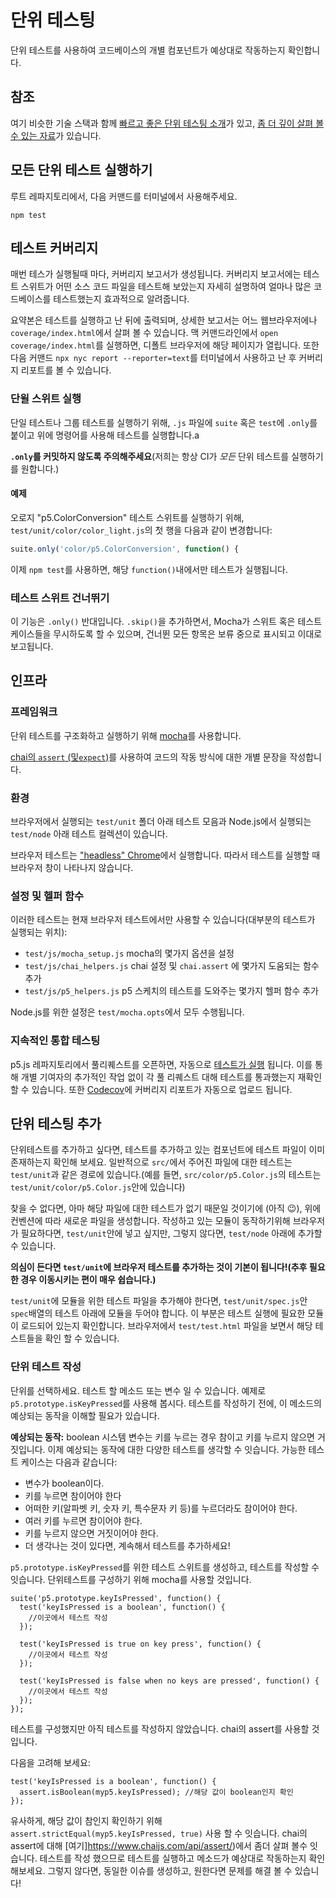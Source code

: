 # 단위 테스팅

단위 테스트를 사용하여 코드베이스의 개별 컴포넌트가 예상대로 작동하는지 확인합니다.

## 참조

여기 비슷한 기술 스택과 함께 [빠르고 좋은 단위 테스팅 소개](https://codeburst.io/javascript-unit-testing-using-mocha-and-chai-1d97d9f18e71)가 있고, [좀 더 깊이 살펴 볼수 있는 자료](https://blog.logrocket.com/a-quick-and-complete-guide-to-mocha-testing-d0e0ea09f09d)가 있습니다.

## 모든 단위 테스트 실행하기

루트 레파지토리에서, 다음 커맨드를 터미널에서 사용해주세요.

```shellsession
npm test
```

## 테스트 커버리지

매번 테스가 실행될때 마다, 커버리지 보고서가 생성됩니다. 커버리지 보고서에는 테스트 스위트가 어떤 소스 코드 파일을 테스트해 보았는지 자세히 설명하여 얼마나 많은 코드베이스를 테스트했는지 효과적으로 알려줍니다.

요약본은 테스트를 실행하고 난 뒤에 출력되며, 상세한 보고서는 어느 웹브라우저에나 `coverage/index.html`에서 살펴 볼 수 있습니다. 맥 커맨드라인에서 `open coverage/index.html`를 실행하면, 디폴트 브라우저에 해당 페이지가 열립니다. 또한 다음 커맨드 `npx nyc report --reporter=text`를 터미널에서 사용하고 난 후 커버리지 리포트를 볼 수 있습니다.

### 단윌 스위트 실행

단일 테스트나 그룹 테스트를 실행하기 위해, `.js` 파일에 `suite` 혹은 `test`에 `.only`를 붙이고 위에 명령어를 사용해 테스트를 실행합니다.a

**`.only`를 커밋하지 않도록 주의해주세요**(저희는 항상 CI가 _모든_ 단위 테스트를 실행하기를 원합니다.)

#### 예제

오로지 "p5.ColorConversion" 테스트 스위트를 실행하기 위해, `test/unit/color/color_light.js`의 첫 행을 다음과 같이 변경합니다:

```js
suite.only('color/p5.ColorConversion', function() {
```

이제 `npm test`를 사용하면, 해당 `function()`내에서만 테스트가 실행됩니다.

### 테스트 스위트 건너뛰기

이 기능은 `.only()` 반대입니다. `.skip()`을 추가하면서, Mocha가 스위트 혹은 테스트 케이스들을 무시하도록 할 수 있으며, 건너뛴 모든 항목은 보류 중으로 표시되고 이대로 보고됩니다.

## 인프라

### 프레임워크

단위 테스트를 구조화하고 실행하기 위해 [mocha](https://mochajs.org)를 사용합니다.

[chai의 `assert` (및`expect`)](https://www.chaijs.com/api/assert/)를 사용하여 코드의 작동 방식에 대한 개별 문장을 작성합니다.

### 환경

브라우저에서 실행되는 `test/unit` 폴더 아래 테스트 모음과 Node.js에서 실행되는 `test/node` 아래 테스트 컬렉션이 있습니다.

브라우저 테스트는 ["headless" Chrome](https://developers.google.com/web/updates/2017/06/headless-karma-mocha-chai)에서 실행합니다. 따라서 테스트를 실행할 때 브라우저 창이 나타나지 않습니다.

### 설정 및 헬퍼 함수

이러한 테스트는 현재 브라우저 테스트에서만 사용할 수 있습니다(대부분의 테스트가 실행되는 위치):

- `test/js/mocha_setup.js`  mocha의 몇가지 옵션을 설정
- `test/js/chai_helpers.js` chai 설정 및 `chai.assert` 에 몇가지 도움되는 함수 추가
- `test/js/p5_helpers.js` p5 스케치의 테스트를 도와주는 몇가지 헬퍼 함수 추가

Node.js를 위한 설정은 `test/mocha.opts`에서 모두 수행됩니다.

### 지속적인 통합 테스팅

p5.js 레파지토리에서 풀리퀘스트를 오픈하면, 자동으로 [테스트가 실행](ttps://github.com/processing/p5.js/actions) 됩니다. 이를 통해 개별 기여자의 추가적인 작업 없이 각 풀 리퀘스트 대해 테스트를 통과했는지 재확인할 수 있습니다. 또한 [Codecov](https://codecov.io/github/processing/p5.js)에 커버리지 리포트가 자동으로 업로드 됩니다.

## 단위 테스팅 추가

단위테스트를 추가하고 싶다면, 테스트를 추가하고 있는 컴포넌트에 테스트 파일이 이미 존재하는지 확인해 보세요. 일반적으로 `src/`에서 주어진 파일에 대한 테스트는 `test/unit`과 같은 경로에 있습니다.(예를 들면, `src/color/p5.Color.js`의 테스트는 `test/unit/color/p5.Color.js`안에 있습니다)

찾을 수 없다면, 아마 해당 파일에 대한 테스트가 없기 때문일 것이기에 (아직 😉), 위에 컨벤션에 따라 새로운 파일을 생성합니다. 작성하고 있는 모듈이 동작하기위해 브라우저가 필요하다면, `test/unit`안에 넣고 싶지만, 그렇지 않다면, `test/node` 아래에 추가할 수 있습니다.

**의심이 든다면 `test/unit`에 브라우저 테스트를 추가하는 것이 기본이 됩니다!(추후 필요한 경우 이동시키는 편이 매우 쉽습니다.)**

`test/unit`에 모듈을 위한 테스트 파일을 추가해야 한다면, `test/unit/spec.js`안 `spec`배열의 테스트 아래에 모듈을 두어야 합니다. 이 부분은 테스트 실행에 필요한 모듈이 로드되어 있는지 확인합니다. 브라우저에서 `test/test.html` 파일을 보면서 해당 테스트들을 확인 할 수 있습니다.

### 단위 테스트 작성

단위를 선택하세요. 테스트 할 메소드 또는 변수 일 수 있습니다. 예제로 `p5.prototype.isKeyPressed`를 사용해 봅시다. 테스트를 작성하기 전에, 이 메소드의 예상되는 동작을 이해할 필요가 있습니다.

**예상되는 동작:** boolean 시스템 변수는 키를 누르는 경우 참이고 키를 누르지 않으면 거짓입니다. 이제 예상되는 동작에 대한 다양한 테스트를 생각할 수 잇습니다. 가능한 테스트 케이스는 다음과 같습니다:

- 변수가 boolean이다.
- 키를 누르면 참이어야 한다
- 어떠한 키(알파벳 키, 숫자 키, 특수문자 키 등)를 누르더라도 참이어야 한다.
- 여러 키를 누르면 참이어야 한다.
- 키를 누르지 않으면 거짓이어야 한다.
- 더 생각나는 것이 있다면, 계속해서 테스트를 추가하세요!

`p5.prototype.isKeyPressed`를 위한 테스트 스위트를 생성하고, 테스트를 작성할 수 잇습니다. 단위테스트를 구성하기 위해 mocha를 사용할 것입니다.

```
suite('p5.prototype.keyIsPressed', function() {
  test('keyIsPressed is a boolean', function() {
    //이곳에서 테스트 작성
  });

  test('keyIsPressed is true on key press', function() {
    //이곳에서 테스트 작성
  });

  test('keyIsPressed is false when no keys are pressed', function() {
    //이곳에서 테스트 작성
  });
});
```

테스트를 구성했지만 아직 테스트를 작성하지 않았습니다. chai의 assert를 사용할 것입니다.

다음을 고려해 보세요:

```
test('keyIsPressed is a boolean', function() {
  assert.isBoolean(myp5.keyIsPressed); //해당 값이 boolean인지 확인
});
```

유사하게, 해당 값이 참인지 확인하기 위해 `assert.strictEqual(myp5.keyIsPressed, true)` 사용 할 수 잇습니다. chai의 assert에 대해 [여기]https://www.chaijs.com/api/assert/)에서 좀더 살펴 볼수 잇습니다. 테스트를 작성 했으므로 테스트를 실행하고 메소드가 예상대로 작동하는지 확인해보세요. 그렇지 않다면, 동일한 이슈를 생성하고, 원한다면 문제를 해결 볼 수 있습니다!
